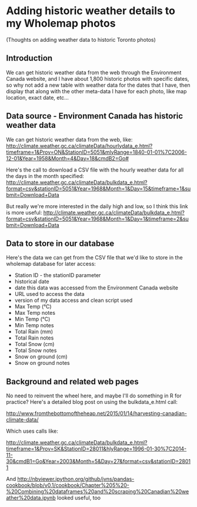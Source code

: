 # Adding historic weather details to my Wholemap photos
(Thoughts on adding weather data to historic Toronto photos)

## Introduction
We can get historic weather data from the web through the Environment Canada website, and I have about 1,800 historic photos with specific dates, so why not add a new table with weather data for the dates that I have, then display that along with the other meta-data I have for each photo, like map location, exact date, etc...

## Data source - Environment Canada has historic weather data

We can get historic weather data from the web, like:
http://climate.weather.gc.ca/climateData/hourlydata_e.html?timeframe=1&Prov=ON&StationID=5051&mlyRange=1840-01-01%7C2006-12-01&Year=1958&Month=4&Day=18&cmdB2=Go# 

Here's the call to download a CSV file with the hourly weather data for all the days in the month specified:
http://climate.weather.gc.ca/climateData/bulkdata_e.html?format=csv&stationID=5051&Year=1968&Month=1&Day=15&timeframe=1&submit=Download+Data

But really we're more interested in the daily high and low, so I think this link is more useful:
http://climate.weather.gc.ca/climateData/bulkdata_e.html?format=csv&stationID=5051&Year=1968&Month=1&Day=1&timeframe=2&submit=Download+Data

## Data to store in our database

Here's the data we can get from the CSV file that we'd like to store in the wholemap database for later access:
- Station ID - the stationID parameter
- historical date
- date this data was accessed from the Environment Canada website
- URL used to access the data
- version of my data access and clean script used
- Max Temp (°C)
- Max Temp notes
- Min Temp (°C)
- Min Temp notes
- Total Rain (mm)
- Total Rain notes
- Total Snow (cm)
- Total Snow notes
- Snow on ground (cm)
- Snow on ground notes

## Background and related web pages 

No need to reinvent the wheel here, and maybe I'll do something in R for practice? Here's a detailed blog post on using the bulkdata_e.html call:

http://www.fromthebottomoftheheap.net/2015/01/14/harvesting-canadian-climate-data/

Which uses calls like:

http://climate.weather.gc.ca/climateData/bulkdata_e.html?timeframe=1&Prov=SK&StationID=28011&hlyRange=1996-01-30%7C2014-11-30&cmdB1=Go&Year=2003&Month=5&Day=27&format=csv&stationID=28011

And http://nbviewer.ipython.org/github/jvns/pandas-cookbook/blob/v0.1/cookbook/Chapter%205%20-%20Combining%20dataframes%20and%20scraping%20Canadian%20weather%20data.ipynb looked useful, too
